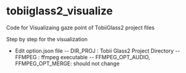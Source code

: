 # tobiiglass2_visualize
Code for Visualizaing gaze point of TobiiGlass2 project files 

Step by step for the visualization
- Edit option.json file
-- DIR_PROJ : Tobii Glass2 Project Directory
-- FFMPEG : ffmpeg executable
-- FFMPEG_OPT_AUDIO, FFMPEG_OPT_MERGE: should not change
